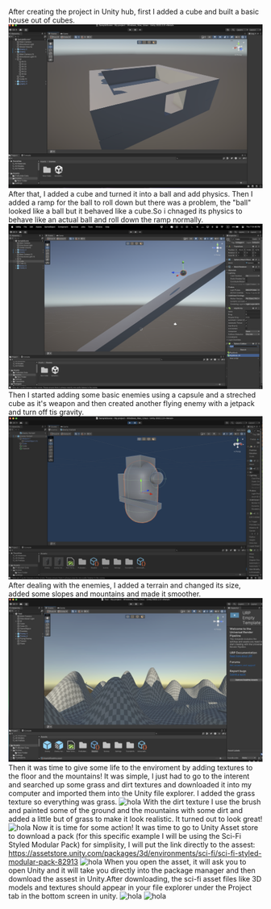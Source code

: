 After creating the project in Unity hub, first I added a cube and built a basic house out of cubes.
![hola](samplehouse.png)
After that, I added a cube and turned it into a ball and add physics. Then I added a ramp for the ball to roll down but there was a problem, the "ball" looked like a ball but it behaved like a cube.So i chnaged its physics to behave like an actual ball and roll down the ramp normally. 
![hola](rampandball.png)
Then I started adding some basic enemies using a capsule and a streched cube as it's weapon and then created another flying enemy with a jetpack and turn off tis gravity.
![hola](enemyeditor.png)
After dealing with the enemies, I added a terrain and changed its size, added some slopes and mountains and made it smoother.
![hola](mount.png) 
Then it was time to give some life to the enviroment by adding textures to the floor and the mountains! It was simple, I just had to go to the interent and searched up some grass and dirt textures and downloaded it into my computer and imported them into the Unity file explorer. I added the grass texture so everything was grass.
![hola](grasstexture.png)
With the dirt texture I use the brush and painted some of the ground and the mountains with some dirt and added a little but of grass to make it look realistic. It turned out to look great!
![hola](dirttexture.png)
Now it is time for some action! It was time to go to Unity Asset store to download a pack (for this specific example I will be using the Sci-Fi Styled Modular Pack) for simplisity, I will put the link directly to the assest: https://assetstore.unity.com/packages/3d/environments/sci-fi/sci-fi-styled-modular-pack-82913 
![hola](scifiassetpack.png)
When you open the asset, it will ask you to open Unity and it will take you directly into the package manager and then download the assest in Unity.After downloading, the sci-fi asset files like 3D models and textures should appear in your file explorer under the Project tab in the bottom screen in unity. 
![hola](packagemanager.png)
![hola](scifipackfiles.png)
